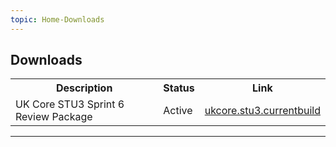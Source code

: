 ```yaml
---
topic: Home-Downloads
---
```

## Downloads

<table class="assets">
<tr>
<th>Description</th>
<th>Status</th>
<th>Link</th>
</tr>
<tr>
<td>UK Core STU3 Sprint 6 Review Package</td>
<td>Active</td>
<td><a href="https://simplifier.net/packages/fhir.r4.ukcore.stu3.currentbuild">ukcore.stu3.currentbuild</a></td>
</tr>

</table>

---

